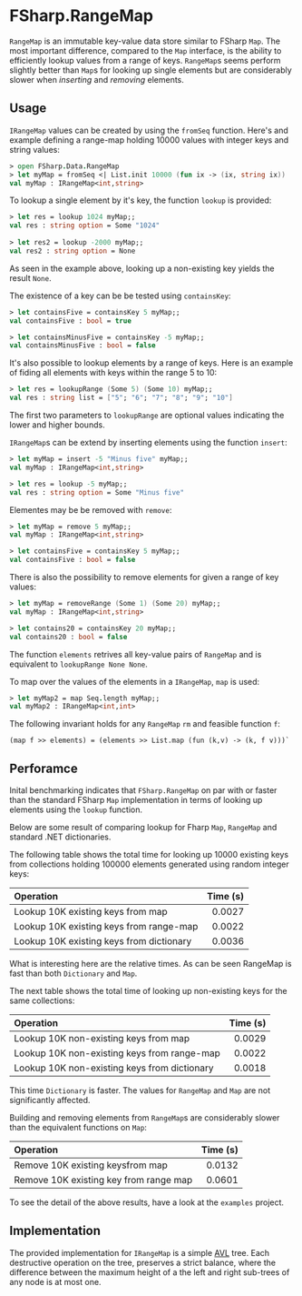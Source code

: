 FSharp.RangeMap
===============
`RangeMap` is an immutable key-value data store similar to FSharp `Map`. The most important difference, compared to the `Map` interface, is the ability to efficiently lookup values from a range of keys. `RangeMap`s seems perform slightly better than `Map`s for looking up single elements but are considerably slower when *inserting* and *removing* elements.


Usage
---------
`IRangeMap` values can be created by using the `fromSeq` function. Here's and example defining a range-map holding 10000 values with integer keys and string values:

```fsharp
> open FSharp.Data.RangeMap
> let myMap = fromSeq <| List.init 10000 (fun ix -> (ix, string ix))
val myMap : IRangeMap<int,string>
```

To lookup a single element by it's key, the function `lookup` is provided:

```fsharp
> let res = lookup 1024 myMap;;
val res : string option = Some "1024"
    
> let res2 = lookup -2000 myMap;;
val res2 : string option = None
```

As seen in the example above, looking up a non-existing key yields the result `None`.

The existence of a key can be be tested using `containsKey`:

```fsharp
> let containsFive = containsKey 5 myMap;;
val containsFive : bool = true

> let containsMinusFive = containsKey -5 myMap;;
val containsMinusFive : bool = false
```

It's also possible to lookup elements by a range of keys. Here is an example of fiding all elements with keys within the range 5 to 10:

```fsharp
> let res = lookupRange (Some 5) (Some 10) myMap;;
val res : string list = ["5"; "6"; "7"; "8"; "9"; "10"]
```

The first two parameters to `lookupRange` are optional values indicating the lower and higher bounds.


`IRangeMap`s can be extend by inserting elements using the function `insert`:

```fsharp
> let myMap = insert -5 "Minus five" myMap;;
val myMap : IRangeMap<int,string>

> let res = lookup -5 myMap;;
val res : string option = Some "Minus five"
```

Elementes may be be removed with `remove`:
```fsharp
> let myMap = remove 5 myMap;;
val myMap : IRangeMap<int,string>

> let containsFive = containsKey 5 myMap;;
val containsFive : bool = false
```

There is also the possibility to remove elements for given a range of key values:

```fsharp
> let myMap = removeRange (Some 1) (Some 20) myMap;;
val myMap : IRangeMap<int,string>

> let contains20 = containsKey 20 myMap;;
val contains20 : bool = false
```

The function `elements` retrives all key-value pairs of `RangeMap` and is equivalent to `lookupRange None None`.

To map over the values of the elements in a `IRangeMap`, `map` is used:

```fsharp
> let myMap2 = map Seq.length myMap;;
val myMap2 : IRangeMap<int,int>
```

The following invariant holds for any `RangeMap` `rm` and feasible function `f`: 

```fhsarp
(map f >> elements) = (elements >> List.map (fun (k,v) -> (k, f v)))`
```


Perforamce
--------------------
Inital benchmarking indicates that `FSharp.RangeMap` on par with or faster than the standard FSharp `Map` implementation in terms of looking up elements using the `lookup` function. 

Below are some result of comparing lookup for Fharp `Map`, `RangeMap` and standard .NET dictionaries. 

The following table shows the total time for looking up 10000 existing keys from collections holding 100000 elements
generated using random integer keys:


| Operation                                        | Time (s)  |
|:-------------------------------------------------|----------:|
| Lookup 10K existing keys from map                | 0.0027    |
| Lookup 10K existing keys from range-map          | 0.0022    |
| Lookup 10K existing keys from dictionary         | 0.0036    |


What is interesting here are the relative times. As can be seen RangeMap is fast than both `Dictionary` and `Map`.


The next table shows the total time of looking up non-existing keys for the same collections:

| Operation                                            | Time (s)  |
|:-----------------------------------------------------|----------:|
| Lookup 10K non-existing keys from map                | 0.0029    |
| Lookup 10K non-existing keys from range-map          | 0.0022    |
| Lookup 10K non-existing keys from dictionary         | 0.0018    |

This time `Dictionary` is faster. The values for `RangeMap` and `Map` are not significantly affected.


Building and removing elements from `RangeMap`s are considerably slower than the equivalent functions on `Map`:

| Operation                                            | Time (s)  | 
|:-----------------------------------------------------|----------:|
| Remove 10K existing keysfrom map                     | 0.0132    |
| Remove 10K existing key from range map               | 0.0601    |

To see the detail of the above results, have a look at the `examples` project. 


Implementation
--------------------
The provided implementation for `IRangeMap` is a simple [AVL] tree. Each destructive operation on the tree, preserves a strict balance, where the difference between the maximum height of a the left and right sub-trees of any node is at most one.


[AVL]:http://en.wikipedia.org/wiki/AVL_tree










